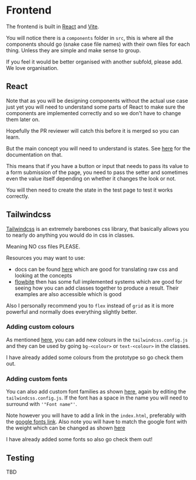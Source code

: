# Frontend

The frontend is built in [React](https://react.dev/) and
[Vite](https://vitejs.dev/).

You will notice there is a `components` folder in `src`, this is where all the
components should go (snake case file names) with their own files for each
thing. Unless they are simple and make sense to group.

If you feel it would be better organised with another subfold, please add. We
love organisation.

## React

Note that as you will be designing components without the actual use case just
yet you will need to understand some parts of React to make sure the components
are implemented correctly and so we don't have to change them later on.

Hopefully the PR reviewer will catch this before it is merged so you can learn.

But the main concept you will need to understand is states. See
[here](https://react.dev/learn/managing-state) for the documentation on that.

This means that if you have a button or input that needs to pass its value to
a form submission of the page, you need to pass the setter and sometimes even
the value itself depending on whether it changes the look or not.

You will then need to create the state in the test page to test it works
correctly.

## Tailwindcss

[Tailwindcss](https://tailwindcss.com/) is an extremely barebones css library,
that basically allows you to nearly do anything you would do in css in classes.

Meaning NO css files PLEASE.

Resources you may want to use:

- docs can be found [here](https://tailwindcss.com/docs/utility-first) which
  are good for translating raw css and looking at the concepts
- [flowbite](https://flowbite.com/docs/components/buttons/) then has some full
  implemented systems which are good for seeing how you can add classes
  together to produce a result. Their examples are also accessible which is
  good

Also I personally recommend you to `flex` instead of `grid` as it is more
powerful and normally does everything slightly better.

### Adding custom colours

As mentioned [here](https://tailwindcss.com/docs/customizing-colors), you can
add new colours in the `tailwindcss.config.js` and they can be used by going
`bg-<colour>` or `text-<colour>` in the classes.

I have already added some colours from the prototype so go check them out.

### Adding custom fonts

You can also add custom font families as shown
[here](https://tailwindcss.com/docs/font-family), again by editing the
`tailwindcss.config.js`. If the font has a space in the name you will need to
surround with `'"Font name"'`.

Note however you will have to add a link in the `index.html`, preferably with
the [google fonts link](https://fonts.google.com/). Also note you will have
to match the google font with the weight which can be changed as shown
[here](https://tailwindcss.com/docs/font-weight)

I have already added some fonts so also go check them out!

## Testing

TBD
